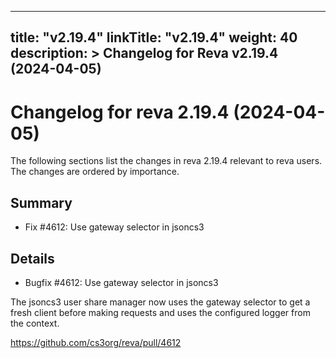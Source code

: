 
---
title: "v2.19.4"
linkTitle: "v2.19.4"
weight: 40
description: >
  Changelog for Reva v2.19.4 (2024-04-05)
---

Changelog for reva 2.19.4 (2024-04-05)
=======================================

The following sections list the changes in reva 2.19.4 relevant to
reva users. The changes are ordered by importance.

Summary
-------

*   Fix #4612: Use gateway selector in jsoncs3

Details
-------

*   Bugfix #4612: Use gateway selector in jsoncs3

   The jsoncs3 user share manager now uses the gateway selector to get a fresh client before making
   requests and uses the configured logger from the context.

   https://github.com/cs3org/reva/pull/4612

